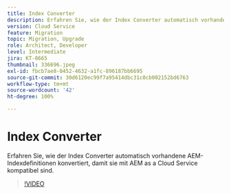 ```yaml
---
title: Index Converter
description: Erfahren Sie, wie der Index Converter automatisch vorhandene AEM-Indexdefinitionen konvertiert, damit sie mit AEM as a Cloud Service kompatibel sind.
version: Cloud Service
feature: Migration
topic: Migration, Upgrade
role: Architect, Developer
level: Intermediate
jira: KT-8665
thumbnail: 336696.jpeg
exl-id: fbcb7ae8-0452-4632-a1fc-896187bb6695
source-git-commit: 30d6120ec99f7a95414dbc31c0cb002152bd6763
workflow-type: tm+mt
source-wordcount: '42'
ht-degree: 100%

---
```


# Index Converter

Erfahren Sie, wie der Index Converter automatisch vorhandene AEM-Indexdefinitionen konvertiert, damit sie mit AEM as a Cloud Service kompatibel sind.

>[!VIDEO](https://video.tv.adobe.com/v/336696?quality=12&learn=on)
